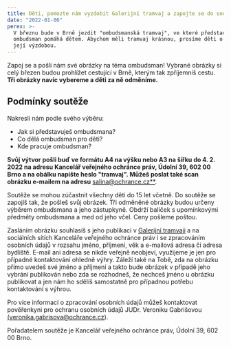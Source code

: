 ```yaml
---
title: Děti, pomozte nám vyzdobit Galerijní tramvaj a zapojte se do soutěže!
date: "2022-01-06"
perex: >-
  V březnu bude v Brně jezdit "ombudsmanská tramvaj", ve které představíme, jak
  ombudsman pomáhá dětem. Abychom měli tramvaj krásnou, prosíme děti o pomoc s
  její výzdobou.
---
```




Zapoj se a pošli nám své obrázky na téma ombudsman! Vybrané obrázky si celý březen budou prohlížet cestující v Brně, kterým tak zpříjemníš cestu. **Tři obrázky navíc vybereme a děti za ně odměníme.** 



## Podmínky soutěže



Nakresli nám podle svého výběru:




- Jak si představuješ ombudsmana?
- Co dělá ombudsman pro děti?
- Kde pracuje ombudsman?



**Svůj výtvor pošli buď ve formátu A4 na výšku nebo A3 na šířku do 4. 2. 2022 na adresu Kancelář veřejného ochránce práv, Údolní 39, 602 00 Brno a na obálku napište heslo &quot;tramvaj&quot;. Můžeš poslat také scan obrázku e-mailem na adresu** [salina@ochrance.cz**](mailto:salina@ochrance.cz).



Soutěže se mohou zúčastnit všechny děti do 15 let včetně. Do soutěže se zapojíš tak, že pošleš svůj obrázek. Tři odměněné obrázky budou určeny výběrem ombudsmana a jeho zástupkyně. Obdrží balíček s upomínkovými předměty ombudsmana a med od jeho včel. Ceny pošleme poštou.



Zasláním obrázku souhlasíš s jeho publikací v [Galerijní tramvaji](https://dpmb.cz/cs/galerijni-tramvaj) a na sociálních sítích Kanceláře veřejného ochránce práv i se zpracováním osobních údajů v rozsahu jméno, příjmení, věk a e-mailová adresa či adresa bydliště. E-mail ani adresa se nikde veřejně neobjeví, využijeme je jen pro případné kontaktování ohledně výhry. Záleží také na Tobě, zda na obrázku přímo uvedeš své jméno a příjmení a takto bude obrázek v případě jeho vybrání publikován nebo zda se rozhodneš, že nechceš jméno u obrázku publikovat a jen nám ho sdělíš samostatně pro případnou potřebu kontaktování s výhrou. 



Pro více informací o zpracování osobních údajů můžeš kontaktovat pověřenkyni pro ochranu osobních údajů JUDr. Veroniku Gabrišovou [(veronika.gabrisova@ochrance.cz](mailto:veronika.gabrisova@ochrance.cz)). 



Pořadatelem soutěže je Kancelář veřejného ochránce práv, Údolní 39, 602 00 Brno.


